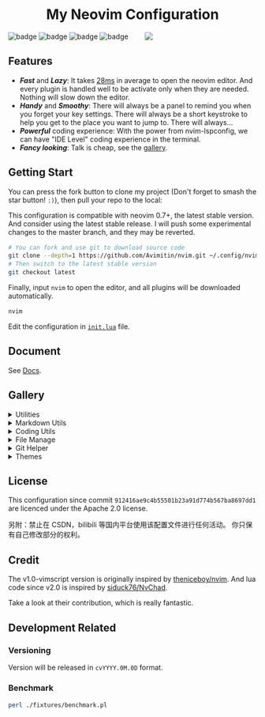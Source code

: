 <h1 align="center">My Neovim Configuration</h1>
<img src="./docs/images/screenshot.png" width="45%" align="right"/>

![badge](https://github.com/avimitin/nvim/actions/workflows/test_macos.yml/badge.svg)
![badge](https://github.com/avimitin/nvim/actions/workflows/test.yml/badge.svg)
![badge](https://github.com/avimitin/nvim/actions/workflows/lint.yml/badge.svg)
![badge](https://img.shields.io/github/license/Avimitin/nvim)

## Features

* ***Fast*** and ***Lazy***: It takes [28ms](./scripts/benchmark.txt) in average to open the neovim editor.
And every plugin is handled well to be activate only when they are needed.
Nothing will slow down the editor.
* ***Handy*** and ***Smoothy***: There will always be a panel to remind you
when you forget your key settings. There will always be a short keystroke to help
you get to the place you want to jump to. There will always…
* ***Powerful*** coding experience: With the power from nvim-lspconfig, we can
have "IDE Level" coding experience in the terminal.
* ***Fancy looking***: Talk is cheap, see the [gallery](#Gallery).

## Getting Start

You can press the fork button to clone my project (Don't forget
to smash the star button! `:)`), then pull your repo to the local:

This configuration is compatible with neovim 0.7+, the latest stable version.
And consider using the latest stable release. I will push some experimental changes to
the master branch, and they may be reverted.

```bash
# You can fork and use git to download source code
git clone --depth=1 https://github.com/Avimitin/nvim.git ~/.config/nvim
# Then switch to the latest stable version
git checkout latest
```

Finally, input `nvim` to open the editor, and all plugins will be downloaded automatically.

```bash
nvim
```

Edit the configuration in [`init.lua`](./init.lua) file.

## Document

See [Docs](./lua/README.md).

## Gallery

<details>
    <summary markdown="span">Utilities</summary>

| Easy in-file jump                             |
| --------------------------------------------- |
| ![LightSpeed](./docs/images/lightspeed.png)   |

| Window Manage                                 |
|-----------------------------------------------|
| ![window-manage](./docs/images/hydra-windows.png) |

</details>


<details>
    <summary markdown="span">Markdown Utils</summary>

| Markdown Preview                                   |
|----------------------------------------------------|
| ![image](./docs/images/neovim-md.png)              |

| Table                                              |
|----------------------------------------------------|
| ![vim-table-mode-gif](./docs/images/tablemode.gif) |

</details>


<details>
    <summary markdown="span">Coding Utils</summary>

| Friendly Key Mapping Hint |
|---------------------------|
| ![image](./docs/images/hydra-lspconfig.png) |
| ![image](./docs/images/hydra-rust.png) |
| ![image](./docs/images/hydra-js.png) |

| Diagnostic Panel |
|-----------------|
| ![image](./docs/images/trouble.png)  |

| Code Completion                       |
|---------------------------------------|
| ![coding](./docs/images/nvim-cmp.png) |

| Command Completion                                 |
|----------------------------------------------------|
| ![cmp-cmdline](./docs/images/nvim-cmp-cmdline.png) |

| Inline diagnostic analytics |
|-----------------------------|
| ![lsp-line](./docs/images/inline.png) |

| Signature Help                       |
|--------------------------------------|
| ![lsp-popup](./docs/images/help.png) |

| Code Actions                                    |
|-------------------------------------------------|
| ![lsp-codeaction](./docs/images/codeaction.png) |

| Diagnostic                                      |
|-------------------------------------------------|
| ![lsp-diagnostic](./docs/images/diagnostic.png) |

| Debug CPP                               |
|-----------------------------------------|
| ![cpp](./docs/images/dap-debug-cpp.png) |

| Debug Rust                                |
|-------------------------------------------|
| ![Rust](./docs/images/dap-debug-rust.png) |

| Code navigate                          |
|----------------------------------------|
| ![Navigate](./docs/images/def-ref.png) |

| Project grep                                        |
|-----------------------------------------------------|
| ![live-grep](./docs/images/telescope-live-grep.png) |

| Symbol search                                   |
|-------------------------------------------------|
| ![symbols](./docs/images/telescope-symbols.png) |

</details>

<details>
    <summary markdown="span">File Manage</summary>

| nvim-tree                                 |
|-------------------------------------------|
| ![nvim-tree](./docs/images/nvim-tree.png) |

| Find file                                           |
|-----------------------------------------------------|
| ![find-file](./docs/images/telescope-find-file.png) |

</details>

<details>
    <summary markdown="span">Git Helper</summary>

| Fugitive                                       |
|------------------------------------------------|
| ![fugitive](./docs/images/neovim-fugitive.png) |

</details>


<details>
    <summary markdown="span">Themes</summary>

| Kanagawa Theme                          |
|-----------------------------------------|
| ![kanagawa](./docs/images/kanagawa.png) |

| Deus Theme                           |
| ------------------------------------ |
| ![kanagawa](./docs/images/deus.png)  |

| GitHub Light Theme                                                                                                                                                        |
|---------------------------------------------------------------------------------------------------------------------------------------------------------------------------|
| ![gitHub](https://camo.githubusercontent.com/4bb7ad6c319b5ce63bed16cb25753e603fee510d59a1fad0245bc3d0bda8445d/68747470733a2f2f696d6775722e636f6d2f4f5077424449342e706e67)

</details>

## License

This configuration since commit `912416ae9c4b55501b23a91d774b567ba8697dd1` are
licenced under the Apache 2.0 license.

另附：禁止在 CSDN，bilibili 等国内平台使用该配置文件进行任何活动。
你只保有自己修改部分的权利。

## Credit

The v1.0-vimscript version is originally inspired by
[theniceboy/nvim](https://github.com/theniceboy/nvim). And lua code since v2.0 is inspired by
[siduck76/NvChad](https://github.com/siduck76/NvChad).

Take a look at their contribution, which is really fantastic.

## Development Related

### Versioning

Version will be released in `cvYYYY.0M.0D` format.

### Benchmark

```bash
perl ./fixtures/benchmark.pl
```

<br/>
